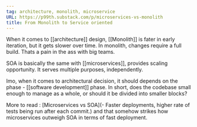 ```yaml
---
tag: architecture, monolith, microservice
URL: https://p99th.substack.com/p/microservices-vs-monolith
title: From Monolith to Service oriented
---
```


When it comes to [[architecture]] design, [[Monolith]] is fater in early iteration, but it gets slower over time. In monolith, changes require a full build. Thats a pain in the ass with big teams. 

SOA is basically the same with [[microservices]], provides scaling opportunity. It serves multiple purposes, independently. 

Imo, when it comes to architectural decision, it should depends on the phase - [[software development]] phase. In short, does the codebase small enough to manage as a whole, or should it be divided into smaller blocks?

More to read : [Microservices vs SOA](-   Faster deployments, higher rate of tests being run after each commit.) and that somehow strikes how microservices outweigh SOA in terms of fast deployment. 